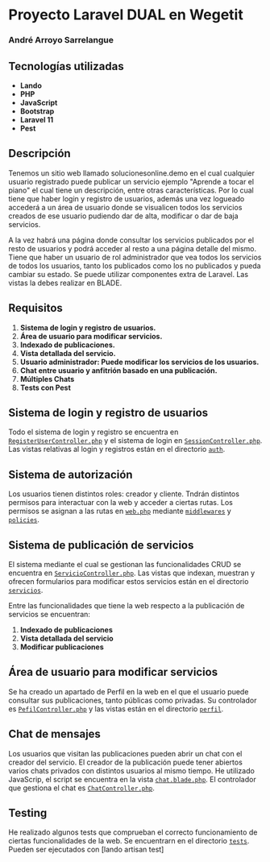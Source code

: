 # Proyecto Laravel DUAL en Wegetit
### André Arroyo Sarrelangue

## Tecnologías utilizadas
- **Lando**
- **PHP**
- **JavaScript**
- **Bootstrap**
- **Laravel 11**
- **Pest**

## Descripción
Tenemos un sitio web llamado solucionesonline.demo en el cual cualquier usuario registrado puede publicar un servicio ejemplo "Aprende a tocar el piano" el cual tiene un descripción, entre otras características.
Por lo cual tiene que haber login y registro de usuarios, además una vez logueado accederá a un área de usuario donde se visualicen todos los servicios creados de ese usuario pudiendo dar de alta, modificar o dar de baja servicios. 

A la vez habrá una página donde consultar los servicios publicados por el resto de usuarios y podrá acceder al resto a una página detalle del mismo.
Tiene que haber un usuario de rol administrador que vea todos los servicios de todos los usuarios, tanto los publicados como los no publicados y pueda cambiar su estado.
Se puede utilizar componentes extra de Laravel. Las vistas la debes realizar en BLADE.

## Requisitos
1. **Sistema de login y registro de usuarios.**
2. **Área de usuario para modificar servicios.**
3. **Indexado de publicaciones.**
4. **Vista detallada del servicio.**
5. **Usuario administrador: Puede modificar los servicios de los usuarios.**
6. **Chat entre usuario y anfitrión basado en una publicación.**
7. **Múltiples Chats**
8. **Tests con Pest**

## Sistema de login y registro de usuarios
Todo el sistema de login y registro se encuentra en [`RegisterUserController.php`](app/Http/Controllers/RegisterUserController.php) y el sistema de login en [`SessionController.php`](app/Http/Controllers/SessionController.php). Las vistas relativas al login y registros están en el directorio [`auth`](resources/views/auth).

## Sistema de autorización
Los usuarios tienen distintos roles: creador y cliente. Tndrán distintos permisos para interactuar con la web y acceder a ciertas rutas. Los permisos se asignan a las rutas en [`web.php`](routes/web.php) mediante [`middlewares`](app/Http/Middleware) y [`policies`](app/Policies).

## Sistema de publicación de servicios
El sistema mediante el cual se gestionan las funcionalidades CRUD se encuentra en [`ServicioController.php`](app/Http/Controllers/ServicioController.php). Las vistas que indexan, muestran y ofrecen formularios para modificar estos servicios están en el directorio [`servicios`](resources/views/servicios).

Entre las funcionalidades que tiene la web respecto a la publicación de servicios se encuentran:
1. **Indexado de publicaciones**
2. **Vista detallada del servicio**
3. **Modificar publicaciones**

## Área de usuario para modificar servicios
Se ha creado un apartado de Perfil en la web en el que el usuario puede consultar sus publicaciones, tanto públicas como privadas. Su controlador es [`PefilController.php`](app/Http/Controllers/PerfilController.php) y las vistas están en el directorio [`perfil`](resources/views/perfil).

## Chat de mensajes
Los usuarios que visitan las publicaciones pueden abrir un chat con el creador del servicio. El creador de la publicación puede tener abiertos varios chats privados con distintos usuarios al mismo tiempo. He utilizado JavaScrip, el script se encuentra en la vista [`chat.blade.php`](resources/views/servicios/chat.blade.php). El controlador que gestiona el chat es [`ChatController.php`](app/Http/Controllers/ChatController.php).

## Testing
He realizado algunos tests que comprueban el correcto funcionamiento de ciertas funcionalidades de la web. Se encuentrarn en el directorio  [`tests`](tests). Pueden ser ejecutados con [lando artisan test]

